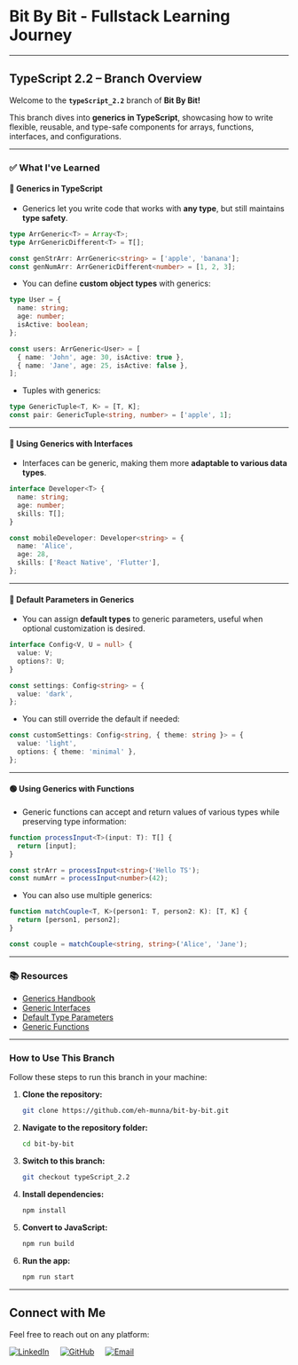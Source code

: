 # **Bit By Bit** - Fullstack Learning Journey

---

## **TypeScript 2.2 – Branch Overview**

Welcome to the **`typeScript_2.2`** branch of **Bit By Bit!**

This branch dives into **generics in TypeScript**, showcasing how to write flexible, reusable, and type-safe components for arrays, functions, interfaces, and configurations.

---

### ✅ **What I've Learned**

#### 🔹 **Generics in TypeScript**

- Generics let you write code that works with **any type**, but still maintains **type safety**.

```ts
type ArrGeneric<T> = Array<T>;
type ArrGenericDifferent<T> = T[];

const genStrArr: ArrGeneric<string> = ['apple', 'banana'];
const genNumArr: ArrGenericDifferent<number> = [1, 2, 3];
```

- You can define **custom object types** with generics:

```ts
type User = {
  name: string;
  age: number;
  isActive: boolean;
};

const users: ArrGeneric<User> = [
  { name: 'John', age: 30, isActive: true },
  { name: 'Jane', age: 25, isActive: false },
];
```

- Tuples with generics:

```ts
type GenericTuple<T, K> = [T, K];
const pair: GenericTuple<string, number> = ['apple', 1];
```

---

#### 🔸 **Using Generics with Interfaces**

- Interfaces can be generic, making them more **adaptable to various data types**.

```ts
interface Developer<T> {
  name: string;
  age: number;
  skills: T[];
}

const mobileDeveloper: Developer<string> = {
  name: 'Alice',
  age: 28,
  skills: ['React Native', 'Flutter'],
};
```

---

#### 🔷 **Default Parameters in Generics**

- You can assign **default types** to generic parameters, useful when optional customization is desired.

```ts
interface Config<V, U = null> {
  value: V;
  options?: U;
}

const settings: Config<string> = {
  value: 'dark',
};
```

- You can still override the default if needed:

```ts
const customSettings: Config<string, { theme: string }> = {
  value: 'light',
  options: { theme: 'minimal' },
};
```

---

#### 🟢 **Using Generics with Functions**

- Generic functions can accept and return values of various types while preserving type information:

```ts
function processInput<T>(input: T): T[] {
  return [input];
}

const strArr = processInput<string>('Hello TS');
const numArr = processInput<number>(42);
```

- You can also use multiple generics:

```ts
function matchCouple<T, K>(person1: T, person2: K): [T, K] {
  return [person1, person2];
}

const couple = matchCouple<string, string>('Alice', 'Jane');
```

---

### 📚 **Resources**

- [Generics Handbook](https://www.typescriptlang.org/docs/handbook/2/generics.html)
- [Generic Interfaces](https://www.typescriptlang.org/docs/handbook/2/objects.html#generic-objects)
- [Default Type Parameters](https://www.typescriptlang.org/docs/handbook/2/generics.html#default-type-arguments)
- [Generic Functions](https://www.typescriptlang.org/docs/handbook/2/functions.html#call-signatures)

---

### **How to Use This Branch**

Follow these steps to run this branch in your machine:

1. **Clone the repository:**

   ```bash
   git clone https://github.com/eh-munna/bit-by-bit.git
   ```

2. **Navigate to the repository folder:**

   ```bash
   cd bit-by-bit
   ```

3. **Switch to this branch:**

   ```bash
   git checkout typeScript_2.2
   ```

4. **Install dependencies:**

   ```bash
   npm install
   ```

5. **Convert to JavaScript:**

   ```bash
   npm run build
   ```

6. **Run the app:**

   ```bash
   npm run start
   ```

---

## **Connect with Me**

Feel free to reach out on any platform:

<div style="display: flex; gap: 20px;">
   <a href="https://www.linkedin.com/in/eh-munna/">
      <img src="https://img.shields.io/badge/LinkedIn-%230A66C2?style=flat&logo=linkedin&logoColor=white" alt="LinkedIn">
   </a>
   <a href="https://github.com/eh-munna">
      <img src="https://img.shields.io/badge/GitHub-%23121011?style=flat&logo=github&logoColor=white" alt="GitHub">
   </a>
   <a href="mailto:emran.h.munna@gmail.com">
      <img src="https://img.shields.io/badge/emran.h.munna@gmail.com-%23D14836?style=flat&logo=gmail&logoColor=white" alt="Email">
   </a>
</div>

